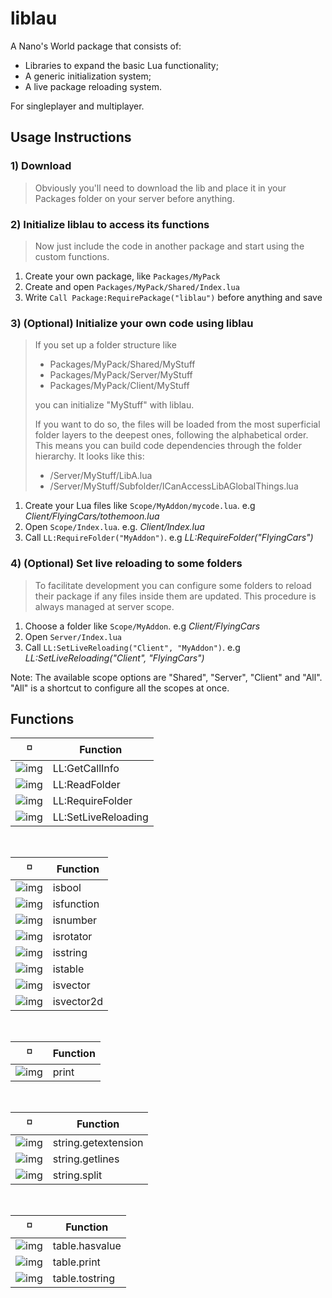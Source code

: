 # liblau

A Nano's World package that consists of:

  - Libraries to expand the basic Lua functionality;
  - A generic initialization system;
  - A live package reloading system.

For singleplayer and multiplayer.

## Usage Instructions

### 1) Download
> Obviously you'll need to download the lib and place it in your Packages folder on your server before anything.

### 2) Initialize liblau to access its functions
> Now just include the code in another package and start using the custom functions.

1. Create your own package, like ``Packages/MyPack``
1. Create and open ``Packages/MyPack/Shared/Index.lua``
1. Write ``Call Package:RequirePackage("liblau")`` before anything and save

### 3) (Optional) Initialize your own code using liblau
> If you set up a folder structure like
> - Packages/MyPack/Shared/MyStuff
> - Packages/MyPack/Server/MyStuff
> - Packages/MyPack/Client/MyStuff
> 
> you can initialize "MyStuff" with liblau.
>
> If you want to do so, the files will be loaded from the most superficial folder layers to the deepest ones, following the alphabetical order. This means you can build code dependencies through the folder hierarchy. It looks like this:
> 
> - /Server/MyStuff/LibA.lua
> - /Server/MyStuff/Subfolder/ICanAccessLibAGlobalThings.lua

1. Create your Lua files like ``Scope/MyAddon/mycode.lua``. e.g _Client/FlyingCars/tothemoon.lua_
1. Open ``Scope/Index.lua``. e.g. _Client/Index.lua_
1. Call ``LL:RequireFolder("MyAddon")``. e.g _LL:RequireFolder("FlyingCars")_

### 4) (Optional) Set live reloading to some folders
> To facilitate development you can configure some folders to reload their package if any files inside them are updated. This procedure is always managed at server scope.

1. Choose a folder like ``Scope/MyAddon``. e.g _Client/FlyingCars_
1. Open ``Server/Index.lua``
1. Call ``LL:SetLiveReloading("Client", "MyAddon")``. e.g _LL:SetLiveReloading("Client", "FlyingCars")_

Note: The available scope options are "Shared", "Server", "Client" and "All". "All" is a shortcut to configure all the scopes at once.

## Functions

<!---
  Shared: https://i.imgur.com/jsK5p2b.png
  Server: https://i.imgur.com/0QDsDU6.png
  Client: https://i.imgur.com/NTaK5Vd.png
 --->

:white_medium_small_square: | Function
------------ | -------------
![img](https://i.imgur.com/jsK5p2b.png) | LL:GetCallInfo
![img](https://i.imgur.com/jsK5p2b.png) | LL:ReadFolder
![img](https://i.imgur.com/jsK5p2b.png) | LL:RequireFolder
![img](https://i.imgur.com/0QDsDU6.png) | LL:SetLiveReloading

<br/>

:white_medium_small_square: | Function
------------ | -------------
![img](https://i.imgur.com/jsK5p2b.png) | isbool
![img](https://i.imgur.com/jsK5p2b.png) | isfunction
![img](https://i.imgur.com/jsK5p2b.png) | isnumber
![img](https://i.imgur.com/jsK5p2b.png) | isrotator
![img](https://i.imgur.com/jsK5p2b.png) | isstring
![img](https://i.imgur.com/jsK5p2b.png) | istable
![img](https://i.imgur.com/jsK5p2b.png) | isvector
![img](https://i.imgur.com/jsK5p2b.png) | isvector2d

<br/>

:white_medium_small_square: | Function
------------ | -------------
![img](https://i.imgur.com/jsK5p2b.png) | print

<br/>

:white_medium_small_square: | Function
------------ | -------------
![img](https://i.imgur.com/jsK5p2b.png) | string.getextension
![img](https://i.imgur.com/jsK5p2b.png) | string.getlines
![img](https://i.imgur.com/jsK5p2b.png) | string.split

<br/>

:white_medium_small_square: | Function
------------ | -------------
![img](https://i.imgur.com/jsK5p2b.png) | table.hasvalue
![img](https://i.imgur.com/jsK5p2b.png) | table.print
![img](https://i.imgur.com/jsK5p2b.png) | table.tostring
